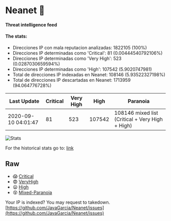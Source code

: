 # Neanet :hocho:
#### Threat intelligence feed
#### The stats:

- Direcciones IP con mala reputacion analizadas: 1822105 (100%)
- Direcciones IP determinadas como 'Critical':  81 (0.00444540792106%)
- Direcciones IP determinadas como 'Very High':  523 (0.0287030659594%)
- Direcciones IP determinadas como 'High':  107542 (5.9020747981)
- Total de direcciones IP indexadas en Neanet:  108146 (5.93522327198%)
- Total de direcciones IP descartadas en Neanet:  1713959 (94.064776728%)

| Last Update | Critical | Very High | High | Paranoia |
| --- | --- | --- | --- | --- |
| 2020-09-10 04:01:47 | 81 | 523 | 107542 | 108146 mixed list (Critical + Very High + High)|

![Stats](https://docs.google.com/spreadsheets/d/e/2PACX-1vSnaNMIXVabIpDJjufMlzH7poXnshF3mgd8Is1g9ytUEzVsP5my4Trn8f-xkoLLQ38xpL3HtmUexLo6/pubchart?oid=501124687&format=image)

For the historical stats go to: [link](/stats.csv)
## Raw
- :scream: [Critical](https://raw.githubusercontent.com/JavaGarcia/Neanet/master/blacklists/neanet_critical.txt)
- :fearful: [VeryHigh](https://raw.githubusercontent.com/JavaGarcia/Neanet/master/blacklists/neanet_veryHigh.txtt)
- :frowning: [High](https://raw.githubusercontent.com/JavaGarcia/Neanet/master/blacklists/neanet_high.txt)
- :dizzy_face: [Mixed-Paranoia](https://raw.githubusercontent.com/JavaGarcia/Neanet/master/blacklists/neanet_all.txt)


Your IP is indexed? You may request to takedown. [https://github.com/JavaGarcia/Neanet/issues](https://github.com/JavaGarcia/Neanet/issues)





































































































































































































































































































































































































































































































































































































































































































